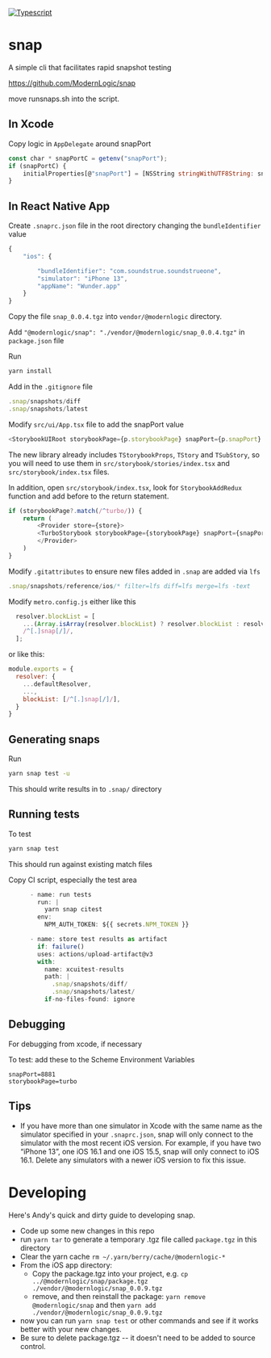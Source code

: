 [![Typescript](https://github.com/ModernLogic/snap/actions/workflows/typescript.yml/badge.svg)](https://github.com/ModernLogic/snap/actions/workflows/typescript.yml)

# snap

A simple cli that facilitates rapid snapshot testing

https://github.com/ModernLogic/snap

move runsnaps.sh into the script.

## In Xcode

Copy logic in `AppDelegate` around snapPort

```javascript
const char * snapPortC = getenv("snapPort");
if (snapPortC) {
    initialProperties[@"snapPort"] = [NSString stringWithUTF8String: snapPortC];
}
```

## In React Native App

Create `.snaprc.json` file in the root directory changing the `bundleIdentifier` value

```javascript
{
    "ios": {

        "bundleIdentifier": "com.soundstrue.soundstrueone",
        "simulator": "iPhone 13",
        "appName": "Wunder.app"
    }
}
```

Copy the file `snap_0.0.4.tgz` into `vendor/@modernlogic` directory.

Add `"@modernlogic/snap": "./vendor/@modernlogic/snap_0.0.4.tgz"` in `package.json` file

Run

```sh
yarn install
```

Add in the `.gitignore` file

```javascript
.snap/snapshots/diff
.snap/snapshots/latest
```

Modify `src/ui/App.tsx` file to add the snapPort value

```javascript
<StorybookUIRoot storybookPage={p.storybookPage} snapPort={p.snapPort} />
```

The new library already includes `TStorybookProps`, `TStory` and `TSubStory`, so you will need to use them in `src/storybook/stories/index.tsx` and `src/storybook/index.tsx` files.

In addition, open `src/storybook/index.tsx`, look for `StorybookAddRedux` function and add before to the return statement.

```javascript
if (storybookPage?.match(/^turbo/)) {
    return (
        <Provider store={store}>
        <TurboStorybook storybookPage={storybookPage} snapPort={snapPort} Stories={Stories} />
        </Provider>
    )
}
```

Modify `.gitattributes` to ensure new files added in `.snap` are added via `lfs`

```javascript
.snap/snapshots/reference/ios/* filter=lfs diff=lfs merge=lfs -text
```

Modify `metro.config.js` either like this

```javascript
  resolver.blockList = [
    ...(Array.isArray(resolver.blockList) ? resolver.blockList : resolver.blockList ? [resolver.blockList] : []),
    /^[.]snap[/]/,
  ];
```

or like this:

```javascript
module.exports = {
  resolver: {
    ...defaultResolver,
    ...,
    blockList: [/^[.]snap[/]/],
  }
}
```

## Generating snaps

Run

```sh
yarn snap test -u
```

This should write results in to `.snap/` directory

## Running tests

To test

```sh
yarn snap test
```

This should run against existing match files

Copy CI script, especially the test area

```javascript
      - name: run tests
        run: |
          yarn snap citest
        env:
          NPM_AUTH_TOKEN: ${{ secrets.NPM_TOKEN }}

      - name: store test results as artifact
        if: failure()
        uses: actions/upload-artifact@v3
        with:
          name: xcuitest-results
          path: |
            .snap/snapshots/diff/
            .snap/snapshots/latest/
          if-no-files-found: ignore
```

## Debugging

For debugging from xcode, if necessary

To test: add these to the Scheme Environment Variables

```
snapPort=8881
storybookPage=turbo
```

## Tips

- If you have more than one simulator in Xcode with the same name as the simulator specified in your `.snaprc.json`, snap will only connect to the simulator with the most recent iOS version. For example, if you have two “iPhone 13”, one iOS 16.1 and one iOS 15.5, snap will only connect to iOS 16.1. Delete any simulators with a newer iOS version to fix this issue.

# Developing

Here's Andy's quick and dirty guide to developing snap.

- Code up some new changes in this repo
- run `yarn tar` to generate a temporary .tgz file called `package.tgz` in this directory
- Clear the yarn cache `rm ~/.yarn/berry/cache/@modernlogic-*`
- From the iOS app directory:
  - Copy the package.tgz into your project, e.g. `cp ../@modernlogic/snap/package.tgz ./vendor/@modernlogic/snap_0.0.9.tgz`
  - remove, and then reinstall the package: `yarn remove @modernlogic/snap` and then `yarn add ./vendor/@modernlogic/snap_0.0.9.tgz`
- now you can run `yarn snap test` or other commands and see if it works better with your new changes.
- Be sure to delete package.tgz -- it doesn't need to be added to source control.
